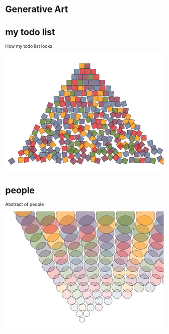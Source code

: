 # Generative Art


# my todo list

How my todo list looks

![My todo list](/my_todo_list/results/roygbiv_warm-1615929421.33.png "Front image todo list")


# people

Abstract of people


![People](/people/results/roygbiv_warm-1616004390.51.png "Front image people")

